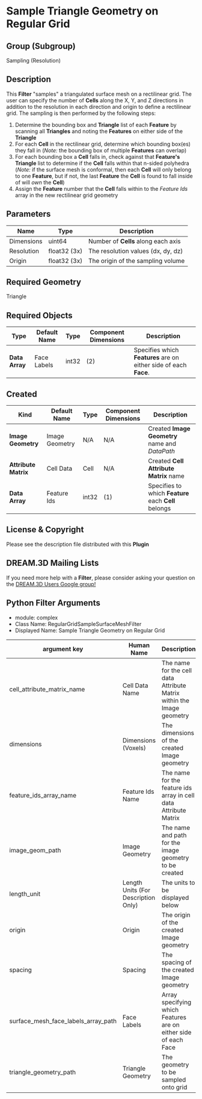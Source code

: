 # Sample Triangle Geometry on Regular Grid

## Group (Subgroup)

Sampling (Resolution)

## Description

This **Filter** "samples" a triangulated surface mesh on a rectilinear grid. The user can specify the number of **Cells** along the X, Y, and Z directions in addition to the resolution in each direction and origin to define a rectilinear grid.  The sampling is then performed by the following steps:

1. Determine the bounding box and **Triangle** list of each **Feature** by scanning all **Triangles** and noting the **Features** on either side of the **Triangle**
2. For each **Cell** in the rectilinear grid, determine which bounding box(es) they fall in (*Note:* the bounding box of multiple **Features** can overlap)
3. For each bounding box a **Cell** falls in, check against that **Feature's** **Triangle** list to determine if the **Cell** falls within that n-sided polyhedra (*Note:* if the surface mesh is conformal, then each **Cell** will only belong to one **Feature**, but if not, the last **Feature** the **Cell** is found to fall inside of will *own* the **Cell**)
4. Assign the **Feature** number that the **Cell** falls within to the *Feature Ids* array in the new rectilinear grid geometry

## Parameters

| Name | Type | Description |
|------|------|-------------|
| Dimensions | uint64 | Number of **Cells** along each axis |
| Resolution | float32 (3x) | The resolution values (dx, dy, dz) |
| Origin | float32 (3x) | The origin of the sampling volume |

## Required Geometry

Triangle

## Required Objects

| Type | Default Name | Type | Component Dimensions | Description |
|------|--------------|-------------|---------|-----|
| **Data Array** | Face Labels | int32 | (2) | Specifies which **Features** are on either side of each **Face**. |

## Created

| Kind | Default Name | Type | Component Dimensions | Description |
|------|--------------|------|----------------------|-------------|
| **Image Geometry** | Image Geometry | N/A | N/A | Created **Image Geometry** name and *DataPath* |
| **Attribute Matrix** | Cell Data | Cell | N/A | Created **Cell Attribute Matrix** name |
| **Data Array** | Feature Ids | int32 | (1) | Specifies to which **Feature** each **Cell** belongs |

## License & Copyright

Please see the description file distributed with this **Plugin**

## DREAM.3D Mailing Lists

If you need more help with a **Filter**, please consider asking your question on the [DREAM.3D Users Google group!](https://groups.google.com/forum/?hl=en#!forum/dream3d-users)


## Python Filter Arguments

+ module: complex
+ Class Name: RegularGridSampleSurfaceMeshFilter
+ Displayed Name: Sample Triangle Geometry on Regular Grid

| argument key | Human Name | Description | Parameter Type |
|--------------|------------|-------------|----------------|
| cell_attribute_matrix_name | Cell Data Name | The name for the cell data Attribute Matrix within the Image geometry | complex.DataObjectNameParameter |
| dimensions | Dimensions (Voxels) | The dimensions of the created Image geometry | complex.VectorUInt64Parameter |
| feature_ids_array_name | Feature Ids Name | The name for the feature ids array in cell data Attribute Matrix | complex.DataObjectNameParameter |
| image_geom_path | Image Geometry | The name and path for the image geometry to be created | complex.DataGroupCreationParameter |
| length_unit | Length Units (For Description Only) | The units to be displayed below | complex.ChoicesParameter |
| origin | Origin | The origin of the created Image geometry | complex.VectorFloat32Parameter |
| spacing | Spacing | The spacing of the created Image geometry | complex.VectorFloat32Parameter |
| surface_mesh_face_labels_array_path | Face Labels | Array specifying which Features are on either side of each Face | complex.ArraySelectionParameter |
| triangle_geometry_path | Triangle Geometry | The geometry to be sampled onto grid | complex.GeometrySelectionParameter |


